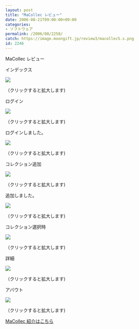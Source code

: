 ```yaml
---
layout: post
title: "MaCollec レビュー"
date: 2006-08-21T09:00:00+09:00
categories:
- ソフトウェア
permalink: /2006/08/2258/
catch: https://image.moongift.jp/review3/macollec5.s.png
id: 2246
---
```

MaCollec レビュー  
<!--more-->

インデックス

  

[![](https://image.moongift.jp/review3/macollec1.s.png)](https://image.moongift.jp/review3/macollec1.png)  
  
（クリックすると拡大します)

  

ログイン

  

[![](https://image.moongift.jp/review3/macollec2.s.png)](https://image.moongift.jp/review3/macollec2.png)  
  
（クリックすると拡大します)

  

ログインしました。

  

[![](https://image.moongift.jp/review3/macollec3.s.png)](https://image.moongift.jp/review3/macollec3.png)  
  
（クリックすると拡大します)

  

コレクション追加

  

[![](https://image.moongift.jp/review3/macollec4.s.png)](https://image.moongift.jp/review3/macollec4.png)  
  
（クリックすると拡大します)

  

追加しました。

  

[![](https://image.moongift.jp/review3/macollec5.s.png)](https://image.moongift.jp/review3/macollec5.png)  
  
（クリックすると拡大します)

  

コレクション選択時

  

[![](https://image.moongift.jp/review3/macollec6.s.png)](https://image.moongift.jp/review3/macollec6.png)  
  
（クリックすると拡大します)

  

詳細

  

[![](https://image.moongift.jp/review3/macollec7.s.png)](https://image.moongift.jp/review3/macollec7.png)  
  
（クリックすると拡大します)

  

アバウト

  

[![](https://image.moongift.jp/review3/macollec8.s.png)](https://image.moongift.jp/review3/macollec8.png)  
  
（クリックすると拡大します)

  

[MaCollec 紹介はこちら](http://oss.moongift.jp/intro/i-2251.html)

